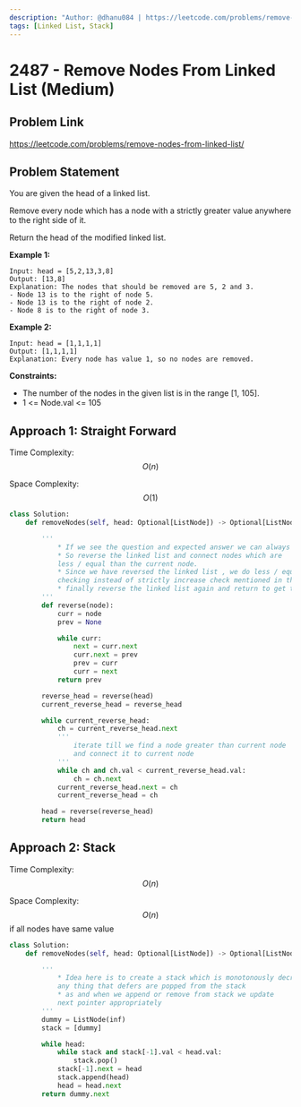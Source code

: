 ```yaml
---
description: "Author: @dhanu084 | https://leetcode.com/problems/remove-nodes-from-linked-list/"
tags: [Linked List, Stack]
---
```


# 2487 - Remove Nodes From Linked List (Medium)

## Problem Link

https://leetcode.com/problems/remove-nodes-from-linked-list/

## Problem Statement

You are given the head of a linked list.

Remove every node which has a node with a strictly greater value anywhere to the right side of it.

Return the head of the modified linked list.

**Example 1:**

```
Input: head = [5,2,13,3,8]
Output: [13,8]
Explanation: The nodes that should be removed are 5, 2 and 3.
- Node 13 is to the right of node 5.
- Node 13 is to the right of node 2.
- Node 8 is to the right of node 3.
```

**Example 2:**

```
Input: head = [1,1,1,1]
Output: [1,1,1,1]
Explanation: Every node has value 1, so no nodes are removed.
```

**Constraints:**

- The number of the nodes in the given list is in the range [1, 105].
- 1 <= Node.val <= 105

## Approach 1: Straight Forward

Time Complexity: $$O(n)$$

Space Complexity: $$O(1)$$

<Tabs>
<TabItem value="py" label="Python">

<SolutionAuthor name="@dhanu084" />

```python
class Solution:
    def removeNodes(self, head: Optional[ListNode]) -> Optional[ListNode]:

        '''
            * If we see the question and expected answer we can always see that the tail of the linked list is included in the output.
            * So reverse the linked list and connect nodes which are
            less / equal than the current node.
            * Since we have reversed the linked list , we do less / equal
            checking instead of strictly increase check mentioned in the question
            * finally reverse the linked list again and return to get the answer in expected order
        '''
        def reverse(node):
            curr = node
            prev = None

            while curr:
                next = curr.next
                curr.next = prev
                prev = curr
                curr = next
            return prev

        reverse_head = reverse(head)
        current_reverse_head = reverse_head

        while current_reverse_head:
            ch = current_reverse_head.next
            '''
                iterate till we find a node greater than current node
                and connect it to current node
            '''
            while ch and ch.val < current_reverse_head.val:
                ch = ch.next
            current_reverse_head.next = ch
            current_reverse_head = ch

        head = reverse(reverse_head)
        return head

```

</TabItem>
</Tabs>

## Approach 2: Stack

Time Complexity: $$O(n)$$

Space Complexity: $$O(n)$$ if all nodes have same value

<Tabs>
<TabItem value="py" label="Python">

<SolutionAuthor name="@dhanu084" />

```python
class Solution:
    def removeNodes(self, head: Optional[ListNode]) -> Optional[ListNode]:

        '''
            * Idea here is to create a stack which is monotonously decreasing,
            any thing that defers are popped from the stack
            * as and when we append or remove from stack we update
            next pointer appropriately
        '''
        dummy = ListNode(inf)
        stack = [dummy]

        while head:
            while stack and stack[-1].val < head.val:
                stack.pop()
            stack[-1].next = head
            stack.append(head)
            head = head.next
        return dummy.next
```

</TabItem>
</Tabs>
